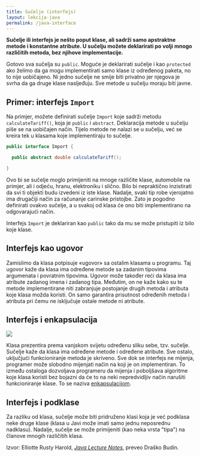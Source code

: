 ```yaml
---
title: Sučelje (interfejs)
layout: lekcija-java
permalink: /java-interface
---
```


**Sučelje ili interfejs je nešto poput klase, ali sadrži samo apstraktne metode i konstantne atribute. U sučelju možete deklarirati po volji mnogo različitih metoda, bez njihove implementacije.**

Gotovo sva sučelja su `public`. Moguće je deklarirati sučelje i kao `protected` ako želimo da ga mogu implementirati samo klase iz određenog paketa, no to nije uobičajeno. Ni jedno sučelje ne smije biti privatno jer njegova je svrha da ga druge klase nasljeđuju. Sve metode u sučelju moraju biti javne.

## Primer: interfejs `Import`

Na primjer, možete definirati sučelje `Import` koje sadrži metodu `calculateTariff()`, koja je `public` i `abstract`. Deklaracija metode u sučelju piše se na uobičajen način. Tijelo metode ne nalazi se u sučelju, već se kreira tek u klasama koje implementiraju to sučelje.

```java
public interface Import {

  public abstract double calculateTariff();

}
```

Ovo bi se sučelje moglo primijeniti na mnoge različite klase, automobile na primjer, ali i odjeću, hranu, elektroniku i slično. Bilo bi nepraktično inzistirati da svi ti objekti budu izvedeni iz iste klase. Nadalje, svaki tip robe vjerojatno ima drugačiji način za računanje carinske pristojbe. Zato je pogodno definirati ovakvo sučelje, a u svakoj od klasa će ono biti implementirano na odgovarajući način.

Interfejs `Import` je deklariran kao `public` tako da mu se može pristupiti iz bilo koje klase.

## Interfejs kao ugovor

Zamislimo da klasa potpisuje «ugovor» sa ostalim klasama u programu. Taj ugovor kaže da klasa ima određene metode sa zadanim tipovima argumenata i povratnim tipovima. Ugovor može također reći da klasa ima atribute zadanog imena i zadanog tipa. Međutim, on ne kaže kako su te metode implementirane niti zabranjuje postojanje drugih metoda i atributa koje klasa možda koristi. On samo garantira prisutnost određenih metoda i atributa pri čemu ne isključuje ostale metode ni atribute.

## Interfejs i enkapsulacija

![](https://upload.wikimedia.org/wikipedia/commons/thumb/5/5d/Mit-old-elevator-panel.jpg/576px-Mit-old-elevator-panel.jpg)

Klasa prezentira prema vanjskom svijetu određenu sliku sebe, tzv. sučelje. Sučelje kaže da klasa ima određene metode i određene atribute. Sve ostalo, uključjući funkcioniranje metoda je skriveno. Sve dok se interfejs ne mijenja, programer može slobodno mijenjati način na koji je on implementiran. To između ostaloga dozvoljava programeru da mijenja i poboljšava algoritme koje klasa koristi bez bojazni da će to na neki nepredvidljiv način narušiti funkcioniranje klase. To se naziva [enkapsulacijom](/enkapsulacija).

## Interfejs i podklase

Za razliku od klasa, sučelje može biti pridruženo klasi koja je već podklasa neke druge klase (klasa u Javi može imati samo jednu neposrednu nadklasu). Nadalje, sučelje se može primijeniti (kao neka vrsta "tipa") na članove mnogih različitih klasa.


Izvor: Elliotte Rusty Harold, *[Java Lecture Notes](//www.cafeaulait.org/course/index.html)*, preveo Draško Budin.
